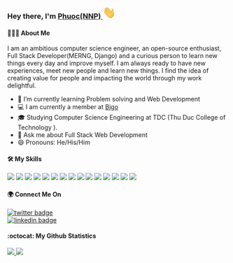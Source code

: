 ### Hey there, I'm <a  href="https://github.com/jacknnp/"> Phuoc(NNP) </a> <img  src="https://raw.githubusercontent.com/ABSphreak/ABSphreak/master/gifs/Hi.gif" width="30px"></h2>

#### 👨🏻‍💻 About Me

I am an ambitious computer science engineer, an open-source enthusiast, Full Stack Developer(MERNG, Django) and a curious person to learn new things every day and improve myself. I am always ready to have new experiences, meet new people and learn new things. I find the idea of creating value for people and impacting the world through my work delightful.

- 🌱 I’m currently learning Problem solving and Web Development
- 💻 I am currently a member at [Bigo](http://www.bigo.sg)
- 🎓 Studying Computer Science Engineering at TDC (Thu Duc College of Technology
  ).
- 💬 Ask me about Full Stack Web Development
- 😄 Pronouns: He/His/Him

#### 🛠 My Skills

![](https://img.shields.io/badge/HTML5-E34F26?style=for-the-badge&logo=html5&logoColor=white)
![](https://img.shields.io/badge/CSS3-1572B6?style=for-the-badge&logo=css3&logoColor=white)
![](https://img.shields.io/badge/JavaScript-F7DF1E?style=for-the-badge&logo=javascript&logoColor=black)
![](https://img.shields.io/badge/React-20232A?style=for-the-badge&logo=react&logoColor=61DAFB)
![](https://img.shields.io/badge/Node.js-43853D?style=for-the-badge&logo=node.js&logoColor=white)
![](https://img.shields.io/badge/Express.js-404D59?style=for-the-badge)
![](https://img.shields.io/badge/Django-38B2AC?style=for-the-badge&logo=django&logoColor=white)
![](https://img.shields.io/badge/GraphQL-gray?style=for-the-badge&logo=GraphQL&logoColor=#f705a3)
![](https://img.shields.io/badge/MongoDB-4EA94B?style=for-the-badge&logo=mongodb&logoColor=white)
![](https://img.shields.io/badge/Heroku-430098?style=for-the-badge&logo=heroku&logoColor=white)
![](https://img.shields.io/badge/Python-4285F4?style=for-the-badge&logo=python&logoColor=white)
![](https://img.shields.io/badge/Git-white?style=for-the-badge&logo=git&logoColor=Orange)
![](https://img.shields.io/badge/Github-eb4034?style=for-the-badge&logo=github&logoColor=black)
![](https://img.shields.io/badge/vscode-gray?style=for-the-badge&logo=visualstudiocode&logoColor=508cfa)
![](https://img.shields.io/badge/Material--UI-0081CB?style=for-the-badge&logo=material-ui&logoColor=white)

#### 🌍 Connect Me On

[![twitter badge](https://img.shields.io/badge/twitter-Phuoc-0077b5?style=social&logo=twitter)](https://twitter.com/PhuocNNP)<br/>
[![linkedin badge](https://img.shields.io/badge/linkedin-Phuoc-0077b5?style=social&logo=linkedin)](https://www.linkedin.com/in/phuoc-nguyen-5267631a0/)

#### :octocat: My Github Statistics

<a href="https://github.com/jacknnp">
  <img height="180em" src="https://github-readme-stats.vercel.app/api?username=jacknnp&theme=radical&show_icons=true" />
  <img height="180em" src="https://github-readme-stats.vercel.app/api/top-langs/?username=jacknnp&theme=radical&layout=compact" />
</a>

![]()

<br/>
